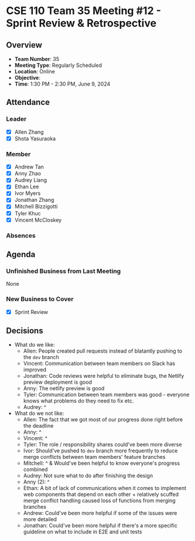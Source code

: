 # CSE 110 Team 35 Meeting #12 - Sprint Review & Retrospective

## Overview
- **Team Number**: 35
- **Meeting Type**: Regularly Scheduled
- **Location**: Online
- **Objective**:
- **Time**: 1:30 PM - 2:30 PM, June 9, 2024

## Attendance

### Leader
- [X] Allen Zhang
- [X] Shota Yasuraoka

### Member
- [X] Andrew Tan
- [X] Anny Zhao
- [X] Audrey Liang
- [X] Ethan Lee
- [X] Ivor Myers
- [X] Jonathan Zhang
- [X] Mitchell Bizzigotti
- [X] Tyler Khuc
- [X] Vincent McCloskey

### Absences

## Agenda

### Unfinished Business from Last Meeting
None

### New Business to Cover
- [X] Sprint Review

## Decisions
- What do we like:
  - Allen: People created pull requests instead of blatantly pushing to the `dev` branch
  - Vincent: Communication between team members on Slack has improved
  - Jonathan: Code reviews were helpful to eliminate bugs, the Netlify preview deployment is good
  - Anny: The netlify preview is good
  - Tyler: Communication between team members was good - everyone knows what problems do they need to fix etc.
  - Audrey: ^
- What do we not like:
  - Allen: The fact that we got most of our progress done right before the deadline
  - Anny: ^
  - Vincent: ^
  - Tyler: The role / responsibility shares could've been more diverse
  - Ivor: Should've pushed to `dev` branch more frequently to reduce merge conflicts between team members' feature branches
  - Mitchell: ^ & Would've been helpful to know everyone's progress combined
  - Audrey: Not sure what to do after finishing the design
  - Anny (2): ^
  - Ethan: A bit of lack of communications when it comes to implement web components that depend on each other + relatively scuffed merge conflict handling caused loss of functions from merging branches
  - Andrew: Could've been more helpful if some of the issues were more detailed
  - Jonathan: Could've been more helpful if there's a more specific guideline on what to include in E2E and unit tests

